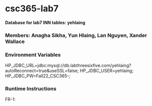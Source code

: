 # csc365-lab7

#### Database for lab7 INN tables: yehlaing

### Members: Anagha Sikha, Yun Hlaing, Lan Nguyen, Xander Wallace

### Environment Variables
HP_JDBC_URL=jdbc:mysql://db.labthreesixfive.com/yehlaing?autoReconnect=true&useSSL=false;
HP_JDBC_USER=yehlaing;
HP_JDBC_PW=Fall22_CSC365-;

### Runtime Instructions
FR-1: 
